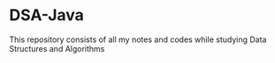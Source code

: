 # DSA-Java
This repository consists of all my notes and codes while studying Data Structures and Algorithms
